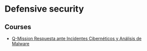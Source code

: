 # Defensive security

## Courses

- [Q-Mission Respuesta ante Incidentes Cibernéticos y Análisis de Malware](https://github.com/nicolasmira101/Defensive-security/tree/49b3a905d515577b3893860d10a48166c1712f42/Q-mission-respuesta-incidentes)
